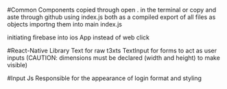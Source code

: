 #Common Components
copied through open . in the terminal or copy and aste through github
using index.js both as a compiled export of all files as objects
importng them into main index.js

initiating firebase into ios App instead of web
click

#React-Native Library
Text for raw t3xts
TextInput for forms to act as user inputs (CAUTION: dimensions must be declared (width and height) to make visible)

#Input Js 
Responsible for the appearance of login format and styling

